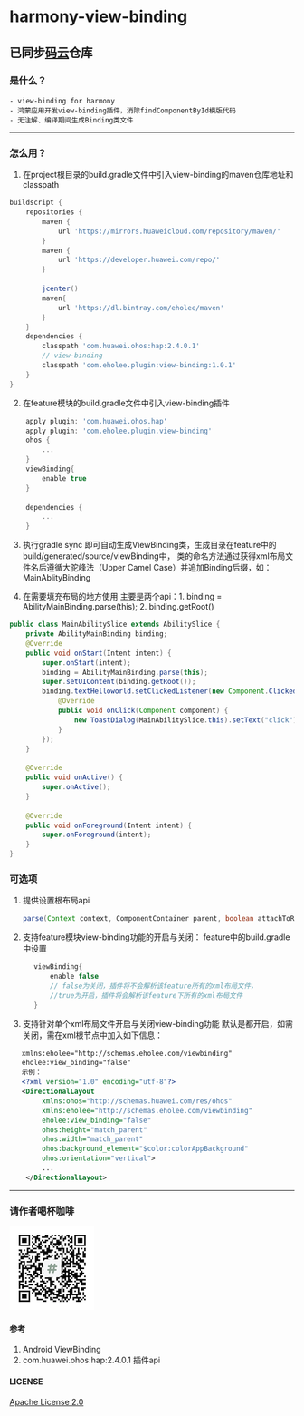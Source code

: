 # harmony-view-binding
  已同步[码云](https://gitee.com/jeffer_s/harmony-view-binding)仓库
------

### 是什么？
    - view-binding for harmony
    - 鸿蒙应用开发view-binding插件，消除findComponentById模版代码
    - 无注解、编译期间生成Binding类文件

------

### 怎么用？

1. 在project根目录的build.gradle文件中引入view-binding的maven仓库地址和classpath
``` gradle
buildscript {
    repositories {
        maven {
            url 'https://mirrors.huaweicloud.com/repository/maven/'
        }
        maven {
            url 'https://developer.huawei.com/repo/'
        }

        jcenter()
        maven{
            url 'https://dl.bintray.com/eholee/maven'
        }
    }
    dependencies {
        classpath 'com.huawei.ohos:hap:2.4.0.1'
        // view-binding
        classpath 'com.eholee.plugin:view-binding:1.0.1'
    }
}
```
2. 在feature模块的build.gradle文件中引入view-binding插件
``` gradle   
    apply plugin: 'com.huawei.ohos.hap'
    apply plugin: 'com.eholee.plugin.view-binding'
    ohos {
        ...
    }
    viewBinding{
        enable true
    }

    dependencies {
        ...
    }
```
3. 执行gradle sync 即可自动生成ViewBinding类，生成目录在feature中的build/generated/source/viewBinding中，
       类的命名方法通过获得xml布局文件名后遵循大驼峰法（Upper Camel Case）并追加Binding后缀，如：MainAblityBinding
       
4. 在需要填充布局的地方使用
   主要是两个api：1. binding = AbilityMainBinding.parse(this); 2. binding.getRoot()
``` java     
public class MainAbilitySlice extends AbilitySlice {
    private AbilityMainBinding binding;
    @Override
    public void onStart(Intent intent) {
        super.onStart(intent);
        binding = AbilityMainBinding.parse(this);
        super.setUIContent(binding.getRoot());
        binding.textHelloworld.setClickedListener(new Component.ClickedListener() {
            @Override
            public void onClick(Component component) {
                new ToastDialog(MainAbilitySlice.this).setText("click").show();
            }
        });
    }

    @Override
    public void onActive() {
        super.onActive();
    }

    @Override
    public void onForeground(Intent intent) {
        super.onForeground(intent);
    }
}
```

### 可选项
1. 提供设置根布局api 
    ``` java 
    parse(Context context, ComponentContainer parent, boolean attachToRoot) 
    ```
2. 支持feature模块view-binding功能的开启与关闭：
   feature中的build.gradle中设置
  ``` gradle 
        viewBinding{
            enable false 
            // false为关闭，插件将不会解析该feature所有的xml布局文件，
            //true为开启，插件将会解析该feature下所有的xml布局文件
        }
  ```
3. 支持针对单个xml布局文件开启与关闭view-binding功能
     默认是都开启，如需关闭，需在xml根节点中加入如下信息：
``` xml 
   xmlns:eholee="http://schemas.eholee.com/viewbinding"
   eholee:view_binding="false"
   示例：
   <?xml version="1.0" encoding="utf-8"?>
   <DirectionalLayout
        xmlns:ohos="http://schemas.huawei.com/res/ohos"
        xmlns:eholee="http://schemas.eholee.com/viewbinding"
        eholee:view_binding="false"
        ohos:height="match_parent"
        ohos:width="match_parent"
        ohos:background_element="$color:colorAppBackground"
        ohos:orientation="vertical">
        ...
    </DirectionalLayout>
```
------
### 请作者喝杯咖啡
![image](coffee.png)

#### 参考
1. Android ViewBinding
2. com.huawei.ohos:hap:2.4.0.1 插件api

#### LICENSE
[Apache License 2.0](https://github.com/Eholee/harmony-view-binding/blob/master/LICENSE)

